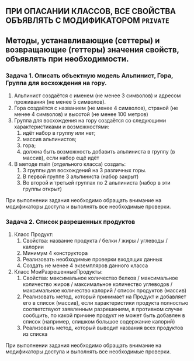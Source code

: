 ## ПРИ ОПАСАНИИ КЛАССОВ, ВСЕ СВОЙСТВА ОБЪЯВЛЯТЬ С МОДИФИКАТОРОМ `PRIVATE`

## Методы, устанавливающие (сеттеры) и возвращающие (геттеры) значения свойств, объявлять при необходимости.

### Задача 1. Описать объектную модель Альпинист, Гора, Группа для восхождения на гору.

1. Альпинист создаётся с именем (не менее 3 символов) и адресом проживания (не менее 5 символов).
2. Гора создаётся с названием (не менее 4 символов), страной (не менее 4 символов) и высотой (не менее 100 метров)
3. Группа для восхождения на гору создаётся со следующими характеристиками и возможностями:
    1) идёт набор в группу или нет;
    2) массив альпинистов;
    3) гора;
    4) должна быть возможность добавить альпиниста в группу (в массив), если набор ещё идёт
4. В методе main (отдельного класса) создать:
    1) 3 группы для восхождений на 3 различных горы.
    2) В первой группе 3 альпиниста (набор закрыт)
    3) Во второй и третьей группах по 2 альпиниста (набор в эти группы открыт)

При выполнении задания необходимо обращать внимание на модификаторы доступа и выполнять все необходимые проверки.

### Задача 2. Список разрешенных продуктов

1. Класс Продукт:
    1) Свойства: название продукта / белки / жиры / углеводы / калории
    2) Минимум 4 конструктора
    3) Реализовать необходимые проверки входящих данных
    4) Создать не менее 4 экземпляров данного класса
2. Класс МоиРазрешенныеПродукты:
    1) Свойства: максимальное количество белков / максимальное количество жиров / максимальное количество углеводов /
       максимальное количество калорий / список продуктов (массив)
    2) Реализовать метод, который принимает на Продукт и добавляет его в список (массив), если
       характеристики продукта полностью соответствуют заявленным разрешениям, в противном случае сообщить, по какой
       причине продукт не может быть добавлен в список (например, слишком большое содержание калорий)
    3) Реализовать метод, который выводит названия всех продуктов из списка

При выполнении задания необходимо обращать внимание на модификаторы доступа и выполнять все необходимые проверки.
